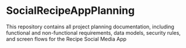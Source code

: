 # SocialRecipeAppPlanning
This repository contains all project planning documentation, including functional and non-functional requirements, data models, security rules, and screen flows for the Recipe Social Media App
